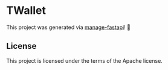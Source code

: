 # TWallet

This project was generated via [manage-fastapi](https://ycd.github.io/manage-fastapi/)! :tada:

## License

This project is licensed under the terms of the Apache license.
